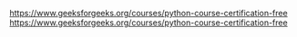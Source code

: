 https://www.geeksforgeeks.org/courses/python-course-certification-free
https://www.geeksforgeeks.org/courses/python-course-certification-free



